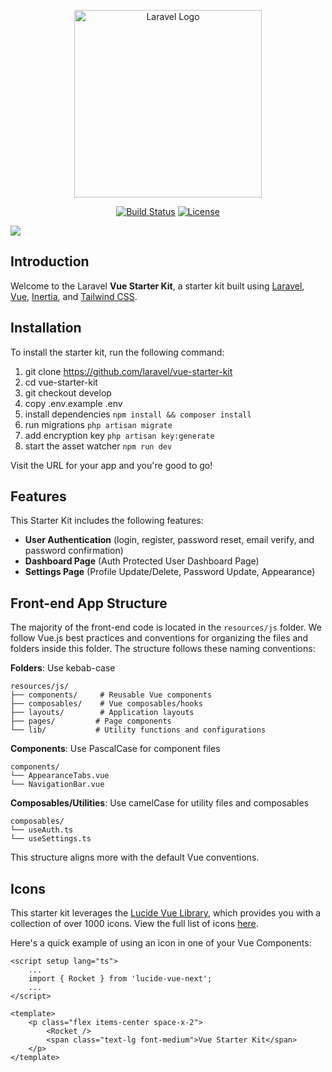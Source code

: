 <p align="center"><a href="https://laravel.com" target="_blank"><img src="https://cdn.devdojo.com/assets/svg/laravel-vue-logo.svg" width="300" alt="Laravel Logo"></a></p>

<p align="center">
<a href="https://github.com/laravel/vue-starter-kit/actions"><img src="https://github.com/laravel/vue-starter-kit/workflows/tests/badge.svg" alt="Build Status"></a>
<a href="https://packagist.org/packages/laravel/framework"><img src="https://img.shields.io/packagist/l/laravel/framework" alt="License"></a>
</p>

<img src="https://cdn.devdojo.com/images/december2024/screenshot.png" />

## Introduction

Welcome to the Laravel **Vue Starter Kit**, a starter kit built using [Laravel](https://laravel.com), [Vue](https://vuejs.org), [Inertia](https://inertiajs.com), and [Tailwind CSS](https://tailwindcss.com).

## Installation

To install the starter kit, run the following command:

1. git clone https://github.com/laravel/vue-starter-kit
2. cd vue-starter-kit
3. git checkout develop
3. copy .env.example .env
4. install dependencies `npm install && composer install`
5. run migrations `php artisan migrate`
6. add encryption key `php artisan key:generate`
7. start the asset watcher `npm run dev`

Visit the URL for your app and you're good to go!

## Features

This Starter Kit includes the following features:

 - **User Authentication** (login, register, password reset, email verify, and password confirmation)
 - **Dashboard Page** (Auth Protected User Dashboard Page)
 - **Settings Page** (Profile Update/Delete, Password Update, Appearance)

## Front-end App Structure

The majority of the front-end code is located in the `resources/js` folder. We follow Vue.js best practices and conventions for organizing the files and folders inside this folder. The structure follows these naming conventions:

**Folders**: Use kebab-case
```
resources/js/
├── components/     # Reusable Vue components
├── composables/    # Vue composables/hooks
├── layouts/        # Application layouts
├── pages/         # Page components
└── lib/           # Utility functions and configurations
```

**Components**: Use PascalCase for component files
```
components/
└── AppearanceTabs.vue
└── NavigationBar.vue
```

**Composables/Utilities**: Use camelCase for utility files and composables
```
composables/
└── useAuth.ts
└── useSettings.ts
```

This structure aligns more with the default Vue conventions.

## Icons

This starter kit leverages the [Lucide Vue Library](https://lucide.dev/guide/packages/lucide-vue-next), which provides you with a collection of over 1000 icons. View the full list of icons [here](https://lucide.dev/icons).

Here's a quick example of using an icon in one of your Vue Components:

```
<script setup lang="ts">
    ...
    import { Rocket } from 'lucide-vue-next';
    ...
</script>

<template>
    <p class="flex items-center space-x-2">
        <Rocket />
        <span class="text-lg font-medium">Vue Starter Kit</span>
    </p>
</template>